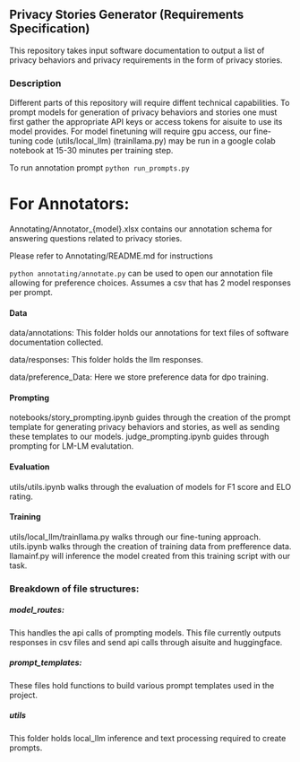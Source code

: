 ## Privacy Stories Generator (Requirements Specification) 

This repository takes input software documentation to output a list of privacy behaviors and privacy requirements in the form of privacy stories. 


### Description 

Different parts of this repository will require diffent technical capabilities.
To prompt models for generation of privacy behaviors and stories one must first gather the appropriate API keys or access tokens for aisuite to use its model provides. 
For model finetuning will require gpu access, our fine-tuning code (utils/local_llm) (trainllama.py) may be run in a google colab notebook at 15-30 minutes per training step.

To run annotation prompt ```python run_prompts.py```
# For Annotators: 

Annotating/Annotator_{model}.xlsx contains our annotation schema for answering questions related to privacy stories. 

Please refer to Annotating/README.md for instructions 

```python annotating/annotate.py``` can be used to open our annotation file allowing for preference choices. Assumes a csv that has 2 model responses per prompt. 

#### Data

data/annotations: 
This folder holds our annotations for text files of software documentation collected. 

data/responses:
This folder holds the llm responses.

data/preference_Data:
Here we store preference data for dpo training. 


#### Prompting 

notebooks/story_prompting.ipynb guides through the creation of the prompt template for generating privacy behaviors and stories, as well as sending these templates to our models. 
judge_prompting.ipynb guides through prompting for LM-LM evalutation. 


#### Evaluation 

utils/utils.ipynb walks through the evaluation of models for F1 score and ELO rating. 


#### Training
utils/local_llm/trainllama.py walks through our fine-tuning approach. utils.ipynb walks through the creation of training data from prefference data. llamainf.py will inference the model created from this training script with our task. 


### Breakdown of file structures:

##### model_routes:
This handles the api calls of prompting models. This file currently outputs responses in csv files and send api calls through aisuite and huggingface. 

##### prompt_templates:
These files hold functions to build various prompt templates used in the project. 

##### utils 
This folder holds local_llm inference and text processing required to create prompts. 







